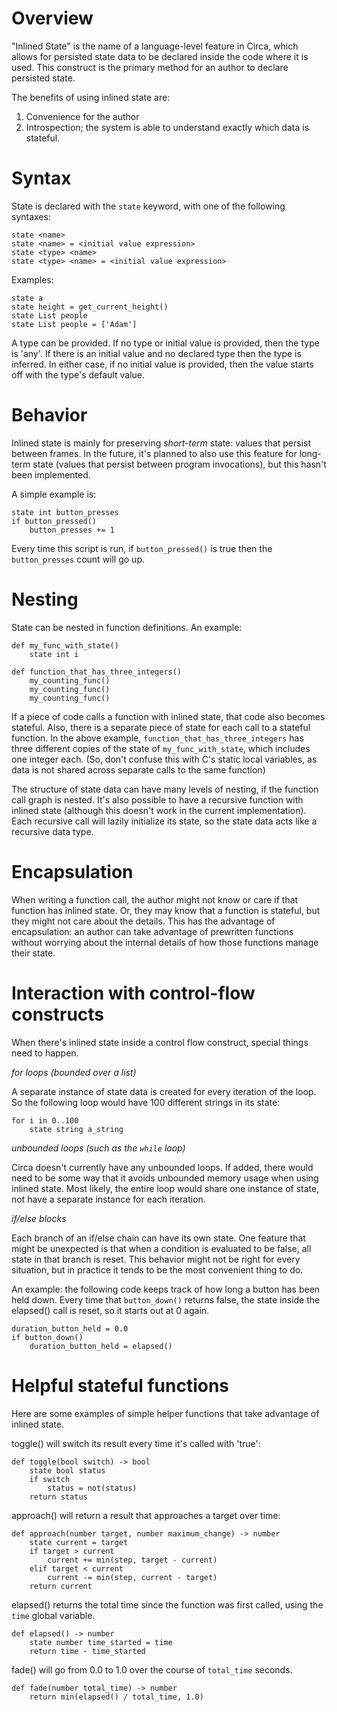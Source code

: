
# Overview #

"Inlined State" is the name of a language-level feature in Circa, which allows for persisted state
data to be declared inside the code where it is used. This construct is the primary method for
an author to declare persisted state.

The benefits of using inlined state are:

1. Convenience for the author
2. Introspection; the system is able to understand exactly which data is stateful.

# Syntax #

State is declared with the `state` keyword, with one of the following syntaxes:

    state <name>
    state <name> = <initial value expression>
    state <type> <name>
    state <type> <name> = <initial value expression>

Examples:

    state a
    state height = get_current_height()
    state List people
    state List people = ['Adam']

A type can be provided. If no type or initial value is provided, then the type is 'any'. If there
is an initial value and no declared type then the type is inferred. In either case, if no initial
value is provided, then the value starts off with the type's default value.

# Behavior #

Inlined state is mainly for preserving *short-term* state: values that persist between
frames. In the future, it's planned to also use this feature for long-term state
(values that persist
between program invocations), but this hasn't been implemented.

A simple example is:

    state int button_presses
    if button_pressed()
        button_presses += 1

Every time this script is run, if `button_pressed()` is true then the `button_presses` count will go up.

# Nesting #

State can be nested in function definitions. An example:

    def my_func_with_state()
        state int i

    def function_that_has_three_integers()
        my_counting_func()
        my_counting_func()
        my_counting_func()

If a piece of code calls a function with inlined state, that code also becomes stateful. Also,
there is a separate piece of state for each call to a stateful function. In the above example,
`function_that_has_three_integers` has three different copies of the state of `my_func_with_state`,
which includes one integer each. (So, don't confuse this with C's static local variables, as
data is not shared across separate calls to the same function)

The structure of state data can have many levels of nesting, if the function call graph is nested.
It's also possible to have a recursive function with inlined state (although this doesn't
work in the current implementation). Each recursive call will lazily initialize its state,
so the state data acts like a recursive data type.

# Encapsulation #

When writing a function call, the author might not know or care if that function
has inlined state. Or, they may know that a function is stateful, but they
might not care about the details. This has the advantage of encapsulation: an author can take
advantage of prewritten functions without worrying about the internal details of how those
functions manage their state.

# Interaction with control-flow constructs #

When there's inlined state inside a control flow construct, special things need to happen.

*for loops (bounded over a list)*

A separate instance of state data is created for every iteration of the loop.
So the following loop would have 100 different strings in its state:

    for i in 0..100
        state string a_string

*unbounded loops (such as the `while` loop)*

Circa doesn't currently have any unbounded loops. If added, there would need to be
some way that it avoids unbounded memory usage when using inlined state. Most likely,
the entire loop would share one instance of state, not have a separate instance for
each iteration.

*if/else blocks*

Each branch of an if/else chain can have its own state. One feature that might be unexpected
is that when a condition is evaluated to be
false, all state in that branch is reset. This behavior might not be right
for every situation, but in practice it tends to be the most convenient thing to do.

An example: the following code keeps track of how long a button has been held down. Every time
that `button_down()` returns false, the state inside the elapsed() call is reset, so it
starts out at 0 again.

    duration_button_held = 0.0
    if button_down()
        duration_button_held = elapsed()

# Helpful stateful functions #

Here are some examples of simple helper functions that take advantage of inlined state.

toggle() will switch its result every time it's called with 'true':

    def toggle(bool switch) -> bool
        state bool status
        if switch
            status = not(status)
        return status

approach() will return a result that approaches a target over time:

    def approach(number target, number maximum_change) -> number
        state current = target
        if target > current
            current += min(step, target - current)
        elif target < current
            current -= min(step, current - target)
        return current

elapsed() returns the total time since the function was first called, using the `time`
global variable.

    def elapsed() -> number
        state number time_started = time
        return time - time_started

fade() will go from 0.0 to 1.0 over the course of `total_time` seconds.

    def fade(number total_time) -> number
        return min(elapsed() / total_time, 1.0)
